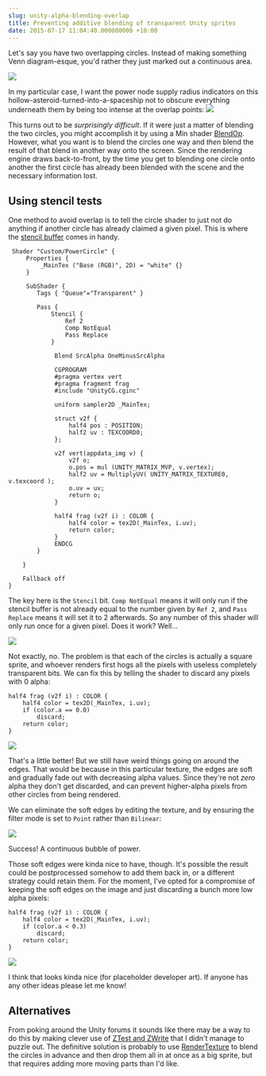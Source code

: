```yaml
---
slug: unity-alpha-blending-overlap
title: Preventing additive blending of transparent Unity sprites
date: 2015-07-17 11:04:40.000000000 +10:00
---
```

Let's say you have two overlapping circles. Instead of making something Venn diagram-esque, you'd rather they just marked out a continuous area.

![](/content/images/2015/08/circles.png)

In my particular case, I want the power node supply radius indicators on this hollow-asteroid-turned-into-a-spaceship not to obscure everything underneath them by being too intense at the overlap points:
![](/content/images/2015/08/spaceship.png)

This turns out to be *surprisingly difficult*. If it were just a matter of blending the two circles, you might accomplish it by using a Min shader [BlendOp](http://docs.unity3d.com/Manual/SL-Blend.html). However, what you want is to blend the circles one way and *then* blend the result of that blend in another way onto the screen. Since the rendering engine draws back-to-front, by the time you get to blending one circle onto another the first circle has already been blended with the scene and the necessary information lost.

## Using stencil tests

One method to avoid overlap is to tell the circle shader to just not do anything if another circle has already claimed a given pixel. This is where the [stencil buffer](http://docs.unity3d.com/Manual/SL-Stencil.html) comes in handy.

```cg
 Shader "Custom/PowerCircle" {
	 Properties {
	     _MainTex ("Base (RGB)", 2D) = "white" {}
	 }
	 
	 SubShader {
	    Tags { "Queue"="Transparent" }
	     
		Pass {
		    Stencil {
		        Ref 2
		        Comp NotEqual
		        Pass Replace
		    }

		     Blend SrcAlpha OneMinusSrcAlpha     
	 
			 CGPROGRAM
			 #pragma vertex vert
			 #pragma fragment frag
			 #include "UnityCG.cginc"
			 
			 uniform sampler2D _MainTex;
			 
			 struct v2f {
			     half4 pos : POSITION;
			     half2 uv : TEXCOORD0;
			 };
			 
			 v2f vert(appdata_img v) {
			     v2f o;
			     o.pos = mul (UNITY_MATRIX_MVP, v.vertex);
			     half2 uv = MultiplyUV( UNITY_MATRIX_TEXTURE0, v.texcoord );
			     o.uv = uv;
			     return o;
			 }

			 half4 frag (v2f i) : COLOR {
			     half4 color = tex2D(_MainTex, i.uv);
			     return color;
			 }
			 ENDCG
		}

	}
 
	Fallback off
}
```

The key here is the `Stencil` bit. `Comp NotEqual` means it will only run if the stencil buffer is not already equal to the number given by `Ref 2`, and `Pass Replace` means it will set it to 2 afterwards. So any number of this shader will only run once for a given pixel. Does it work? Well...

![](/content/images/2015/08/stencil.png)

Not exactly, no. The problem is that each of the circles is actually a square sprite, and whoever renders first hogs all the pixels with useless completely transparent bits. We can fix this by telling the shader to discard any pixels with 0 alpha:

```cg
half4 frag (v2f i) : COLOR {
	half4 color = tex2D(_MainTex, i.uv);
	if (color.a == 0.0)
		discard;
	return color;
}
```

![](/content/images/2015/08/alpha.png)

That's a little better! But we still have weird things going on around the edges. That would be because in this particular texture, the edges are soft and gradually fade out with decreasing alpha values. Since they're not *zero* alpha they don't get discarded, and can prevent higher-alpha pixels from other circles from being rendered.

We can eliminate the soft edges by editing the texture, and by ensuring the filter mode is set to `Point` rather than `Bilinear`:

![](/content/images/2015/08/aliased.png)

Success! A continuous bubble of power.

Those soft edges were kinda nice to have, though. It's possible the result could be postprocessed somehow to add them back in, or a different strategy could retain them. For the moment, I've opted for a compromise of keeping the soft edges on the image and just discarding a bunch more low alpha pixels:

```cg
half4 frag (v2f i) : COLOR {
	half4 color = tex2D(_MainTex, i.uv);
	if (color.a < 0.3)
		discard;
	return color;
}
```

![](/content/images/2015/08/gotit.png)

I think that looks kinda nice (for placeholder developer art). If anyone has any other ideas please let me know!

## Alternatives

From poking around the Unity forums it sounds like there may be a way to do this by making clever use of [ZTest and ZWrite](http://docs.unity3d.com/Manual/SL-CullAndDepth.html) that I didn't manage to puzzle out. The definitive solution is probably to use [RenderTexture](http://docs.unity3d.com/ScriptReference/RenderTexture.html) to blend the circles in advance and then drop them all in at once as a big sprite, but that requires adding more moving parts than I'd like.
